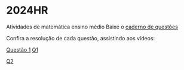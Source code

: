 # 2024HR
Atividades de matemática ensino médio
Baixe o [caderno de questões](questões.pdf)  
  
Confira a resolução de cada questão, assistindo aos vídeos:

<a href="https://www.tiktok.com/@fjsjunqueira/video/7291791845703568646" target="_blank">Questão 1</a>
[Q1](https://www.tiktok.com/@fjsjunqueira/video/7291791845703568646)  

[Q2](https://www.tiktok.com/@fjsjunqueira/video/7291790504184827142) 

